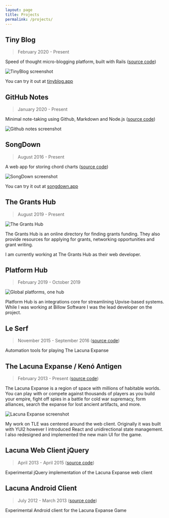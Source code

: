 ```yaml
---
layout: page
title: Projects
permalink: /projects/
---
```


## Tiny Blog

> February 2020 - Present

Speed of thought micro-blogging platform, built with Rails ([source code](http://github.com/1vasari/TinyBlog))

![TinyBlog screenshot](/assets/projects/tinyblog.png)

You can try it out at [tinyblog.app](http://tinyblog.app)

## GitHub Notes

> January 2020 - Present

Minimal note-taking using Github, Markdown and Node.js ([source code](http://github.com/1vasari/gh-notes))

![Github notes screenshot](/assets/projects/github_notes.png)

## SongDown

> August 2016 - Present

A web app for storing chord charts ([source code](http://github.com/1vasari/rails-songdown))

![SongDown screenshot](/assets/projects/songdown.png)

You can try it out at [songdown.app](http://songdown.app)

## The Grants Hub

> August 2019 - Present

![The Grants Hub](/assets/projects/the_grants_hub.png)

The Grants Hub is an online directory for finding grants funding.
They also provide resources for applying for grants, networking opportunities and grant writing.

I am currently working at The Grants Hub as their web developer.

## Platform Hub

> February 2019 - October 2019

![Global platforms, one hub](/assets/projects/platform_hub.png)

Platform Hub is an integrations core for streamlining Upvise-based systems.
While I was working at Billow Software I was the lead developer on the project.

## Le Serf

> November 2015 - September 2016 ([source code](https://github.com/1vasari/le-serf))

Automation tools for playing The Lacuna Expanse

## The Lacuna Expanse / Kenó Antigen

> February 2013 - Present ([source code](https://github.com/Kantigen/ka-web))

The Lacuna Expanse is a region of space with millions of habitable worlds. You can play with or compete against thousands of players as you build your empire, fight off spies in a battle for cold war supremacy, form alliances, search the expanse for lost ancient artifacts, and more.

![Lacuna Expanse screenshot](https://raw.githubusercontent.com/plainblack/Lacuna-Web-Client/reboot/docs/img/screenshot.png)

My work on TLE was centered around the web client.
Originally it was built with YUI2 however I introduced React and unidirectional state management.
I also redesigned and implemented the new main UI for the game.

## Lacuna Web Client jQuery

> April 2013 - April 2015 ([source code](https://github.com/1vasari/Lacuna-Web-Client-jQuery))

Experimental jQuery implementation of the Lacuna Expanse web client

## Lacuna Android Client

> July 2012 - March 2013 ([source code](https://github.com/1vasari/Lacuna-Android-Client))

Experimental Android client for the Lacuna Expanse Game
